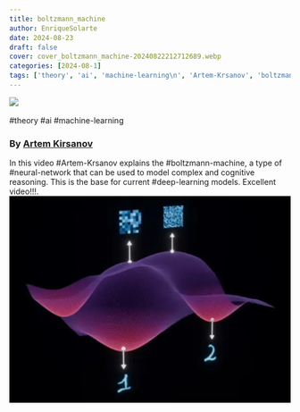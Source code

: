 ```yaml
---
title: boltzmann_machine
author: EnriqueSolarte
date: 2024-08-23
draft: false
cover: cover_boltzmann_machine-20240822212712689.webp
categories: [2024-08-1]
tags: ['theory', 'ai', 'machine-learning\n', 'Artem-Krsanov', 'boltzmann-machine,', 'neural-network', 'deep-learning']
---
```



![](https://www.youtube.com/watch?v=_bqa_I5hNAo)

#theory #ai #machine-learning
### By [Artem Kirsanov](https://www.youtube.com/@ArtemKirsanov)

In this video #Artem-Krsanov explains the #boltzmann-machine, a type of #neural-network that can be used to model complex and cognitive reasoning. This is the base for current #deep-learning models. Excellent video!!!.
![](cover_boltzmann_machine-20240822212712689.webp)